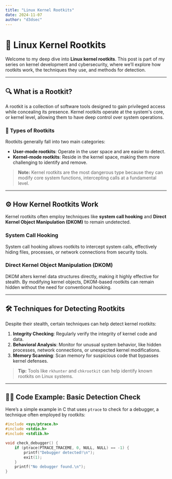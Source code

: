 ```yaml
---
title: "Linux Kernel Rootkits"
date: 2024-11-07
author: "d3dsec"
---
```


# 🐧 Linux Kernel Rootkits

Welcome to my deep dive into **Linux kernel rootkits**. This post is part of my series on kernel development and cybersecurity, where we’ll explore how rootkits work, the techniques they use, and methods for detection.

---

## 🔍 What is a Rootkit?

A rootkit is a collection of software tools designed to gain privileged access while concealing its presence. Kernel rootkits operate at the system's core, or kernel level, allowing them to have deep control over system operations.

### 🧩 Types of Rootkits

Rootkits generally fall into two main categories:

- **User-mode rootkits**: Operate in the user space and are easier to detect.
- **Kernel-mode rootkits**: Reside in the kernel space, making them more challenging to identify and remove.

> **Note:** Kernel rootkits are the most dangerous type because they can modify core system functions, intercepting calls at a fundamental level.

---

## ⚙️ How Kernel Rootkits Work

Kernel rootkits often employ techniques like **system call hooking** and **Direct Kernel Object Manipulation (DKOM)** to remain undetected.

### System Call Hooking

System call hooking allows rootkits to intercept system calls, effectively hiding files, processes, or network connections from security tools.

### Direct Kernel Object Manipulation (DKOM)

DKOM alters kernel data structures directly, making it highly effective for stealth. By modifying kernel objects, DKOM-based rootkits can remain hidden without the need for conventional hooking.

---

## 🛠 Techniques for Detecting Rootkits

Despite their stealth, certain techniques can help detect kernel rootkits:

1. **Integrity Checking**: Regularly verify the integrity of kernel code and data.
2. **Behavioral Analysis**: Monitor for unusual system behavior, like hidden processes, network connections, or unexpected kernel modifications.
3. **Memory Scanning**: Scan memory for suspicious code that bypasses kernel defenses.

> **Tip:** Tools like `rkhunter` and `chkrootkit` can help identify known rootkits on Linux systems.

---

## 👨‍💻 Code Example: Basic Detection Check

Here’s a simple example in C that uses `ptrace` to check for a debugger, a technique often employed by rootkits:

```c
#include <sys/ptrace.h>
#include <stdio.h>
#include <stdlib.h>

void check_debugger() {
    if (ptrace(PTRACE_TRACEME, 0, NULL, NULL) == -1) {
        printf("Debugger detected!\n");
        exit(1);
    }
    printf("No debugger found.\n");
}
